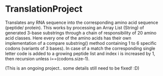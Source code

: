 # TranslationProject
Translates any RNA sequence into the corresponding amino acid sequence (peptide/ protein). 
This works by processing an Array List (String) of generated 3-base substrings through a chain of responsibility of 20 amino acid classes. Here every one of the amino acids has their own implementation of a compare substring() method containing 1 to 6 specific codons (variants of 3 bases). In case of a match the corresponding single letter code is added to a growing peptide list and index i is increased by 1, then recursion unless i==(codons.size-1).

(This is an ongoing project.. some details still need to be fixed! :D)

